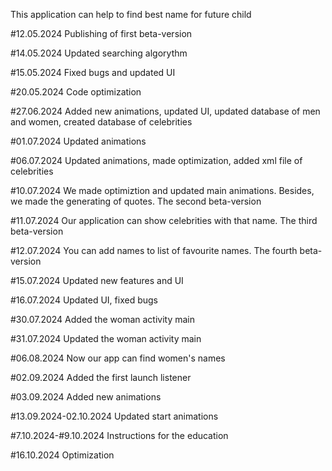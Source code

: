 This application can help to find best name for future child

#12.05.2024 Publishing of first beta-version

#14.05.2024 Updated searching algorythm

#15.05.2024 Fixed bugs and updated UI

#20.05.2024 Code optimization

#27.06.2024 Added new animations, updated UI, updated database of men and women, created database of celebrities

#01.07.2024 Updated animations

#06.07.2024 Updated animations, made optimization, added xml file of celebrities

#10.07.2024 We made optimiztion and updated main animations. Besides, we made the generating of quotes. The second beta-version

#11.07.2024 Our application can show celebrities with that name. The third beta-version

#12.07.2024 You can add names to list of favourite names. The fourth beta-version

#15.07.2024 Updated new features and UI

#16.07.2024 Updated UI, fixed bugs

#30.07.2024 Added the woman activity main

#31.07.2024 Updated the woman activity main

#06.08.2024 Now our app can find women's names

#02.09.2024 Added the first launch listener

#03.09.2024 Added new animations

#13.09.2024-02.10.2024 Updated start animations

#7.10.2024-#9.10.2024 Instructions for the education

#16.10.2024 Optimization
